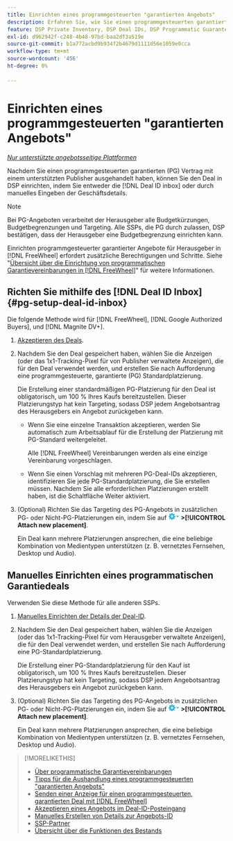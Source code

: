 ```yaml
---
title: Einrichten eines programmgesteuerten "garantierten Angebots"
description: Erfahren Sie, wie Sie einen programmgesteuerten garantierten (PG) Deal einrichten, den Sie mit einem Publisher ausgehandelt haben.
feature: DSP Private Inventory, DSP Deal IDs, DSP Programmatic Guaranteed Deals
exl-id: d962942f-c248-4b48-97bd-baa2df3a519e
source-git-commit: b1a772acbd9b934f2b4679d1111d56e1059e0cca
workflow-type: tm+mt
source-wordcount: '456'
ht-degree: 0%

---
```


# Einrichten eines programmgesteuerten &quot;garantierten Angebots&quot;

*[Nur unterstützte angebotsseitige Plattformen](programmatic-guaranteed-about.md)*

Nachdem Sie einen programmgesteuerten garantierten (PG) Vertrag mit einem unterstützten Publisher ausgehandelt haben, können Sie den Deal in DSP einrichten, indem Sie entweder die [!DNL Deal ID inbox] oder durch manuelles Eingeben der Geschäftsdetails.

>[!NOTE]
>
> Bei PG-Angeboten verarbeitet der Herausgeber alle Budgetkürzungen, Budgetbegrenzungen und Targeting. Alle SSPs, die PG durch zulassen, DSP bestätigen, dass der Herausgeber eine Budgetbegrenzung einrichten kann.
>
> Einrichten programmgesteuerter garantierter Angebote für Herausgeber in [!DNL FreeWheel] erfordert zusätzliche Berechtigungen und Schritte. Siehe &quot;[Übersicht über die Einrichtung von programmatischen Garantievereinbarungen in [!DNL FreeWheel]](freewheel-overview.md)&quot; für weitere Informationen.

## Richten Sie mithilfe des [!DNL Deal ID Inbox] {#pg-setup-deal-id-inbox}

Die folgende Methode wird für [!DNL FreeWheel], [!DNL Google Authorized Buyers], und [!DNL Magnite DV+].

1. [Akzeptieren des Deals](deal-id-inbox-accept.md).

1. Nachdem Sie den Deal gespeichert haben, wählen Sie die Anzeigen (oder das 1x1-Tracking-Pixel für von Publisher verwaltete Anzeigen), die für den Deal verwendet werden, und erstellen Sie nach Aufforderung eine programmgesteuerte, garantierte (PG) Standardplatzierung.

   Die Erstellung einer standardmäßigen PG-Platzierung für den Deal ist obligatorisch, um 100 % Ihres Kaufs bereitzustellen. Dieser Platzierungstyp hat kein Targeting, sodass DSP jedem Angebotsantrag des Herausgebers ein Angebot zurückgeben kann.

   * Wenn Sie eine einzelne Transaktion akzeptieren, werden Sie automatisch zum Arbeitsablauf für die Erstellung der Platzierung mit PG-Standard weitergeleitet.

     Alle [!DNL FreeWheel] Vereinbarungen werden als eine einzige Vereinbarung vorgeschlagen.

   * Wenn Sie einen Vorschlag mit mehreren PG-Deal-IDs akzeptieren, identifizieren Sie jede PG-Standardplatzierung, die Sie erstellen müssen. Nachdem Sie alle erforderlichen Platzierungen erstellt haben, ist die Schaltfläche Weiter aktiviert.

1. (Optional) Richten Sie das Targeting des PG-Angebots in zusätzlichen PG- oder Nicht-PG-Platzierungen ein, indem Sie auf ![Optionen, Menü](/help/dsp/assets/options-menu.png) **>[!UICONTROL Attach new placement]**.

   Ein Deal kann mehrere Platzierungen ansprechen, die eine beliebige Kombination von Medientypen unterstützen (z. B. vernetztes Fernsehen, Desktop und Audio).

## Manuelles Einrichten eines programmatischen Garantiedeals

Verwenden Sie diese Methode für alle anderen SSPs.

1. [Manuelles Einrichten der Details der Deal-ID](deal-id-create.md).

1. Nachdem Sie den Deal gespeichert haben, wählen Sie die Anzeigen (oder das 1x1-Tracking-Pixel für vom Herausgeber verwaltete Anzeigen), die für den Deal verwendet werden, und erstellen Sie nach Aufforderung eine PG-Standardplatzierung.

   Die Erstellung einer PG-Standardplatzierung für den Kauf ist obligatorisch, um 100 % Ihres Kaufs bereitzustellen. Dieser Platzierungstyp hat kein Targeting, sodass DSP jedem Angebotsantrag des Herausgebers ein Angebot zurückgeben kann.

1. (Optional) Richten Sie das Targeting des PG-Angebots in zusätzlichen PG- oder Nicht-PG-Platzierungen ein, indem Sie auf ![Optionen, Menü](/help/dsp/assets/options-menu.png) **>[!UICONTROL Attach new placement]**.

   Ein Deal kann mehrere Platzierungen ansprechen, die eine beliebige Kombination von Medientypen unterstützen (z. B. vernetztes Fernsehen, Desktop und Audio).

>[!MORELIKETHIS]
>
>* [Über programmatische Garantievereinbarungen](programmatic-guaranteed-about.md)
>* [Tipps für die Aushandlung eines programmgesteuerten &quot;garantierten Angebots&quot;](/help/dsp/inventory/programmatic-guaranteed-tips.md)
>* [Senden einer Anzeige für einen programmgesteuerten, garantierten Deal mit [!DNL FreeWheel]](freewheel-submit.md)
>* [Akzeptieren eines Angebots im Deal-ID-Posteingang](deal-id-inbox-accept.md)
>* [Manuelles Erstellen von Details zur Angebots-ID](deal-id-create.md)
>* [SSP-Partner](ssp-partners.md)
>* [Übersicht über die Funktionen des Bestands](inventory-overview.md)

